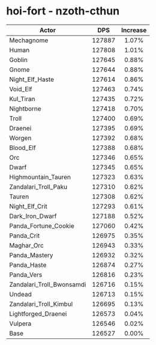 # hoi-fort - nzoth-cthun
| Actor | DPS | Increase |
|---|:---:|:---:|
|Mechagnome|127887|1.07%|
|Human|127808|1.01%|
|Goblin|127645|0.88%|
|Gnome|127644|0.88%|
|Night_Elf_Haste|127614|0.86%|
|Void_Elf|127463|0.74%|
|Kul_Tiran|127435|0.72%|
|Nightborne|127418|0.70%|
|Troll|127400|0.69%|
|Draenei|127395|0.69%|
|Worgen|127392|0.68%|
|Blood_Elf|127388|0.68%|
|Orc|127346|0.65%|
|Dwarf|127345|0.65%|
|Highmountain_Tauren|127323|0.63%|
|Zandalari_Troll_Paku|127310|0.62%|
|Tauren|127308|0.62%|
|Night_Elf_Crit|127293|0.61%|
|Dark_Iron_Dwarf|127188|0.52%|
|Panda_Fortune_Cookie|127060|0.42%|
|Panda_Crit|126975|0.35%|
|Maghar_Orc|126943|0.33%|
|Panda_Mastery|126932|0.32%|
|Panda_Haste|126874|0.27%|
|Panda_Vers|126816|0.23%|
|Zandalari_Troll_Bwonsamdi|126716|0.15%|
|Undead|126713|0.15%|
|Zandalari_Troll_Kimbul|126695|0.13%|
|Lightforged_Draenei|126573|0.04%|
|Vulpera|126546|0.02%|
|Base|126527|0.00%|
